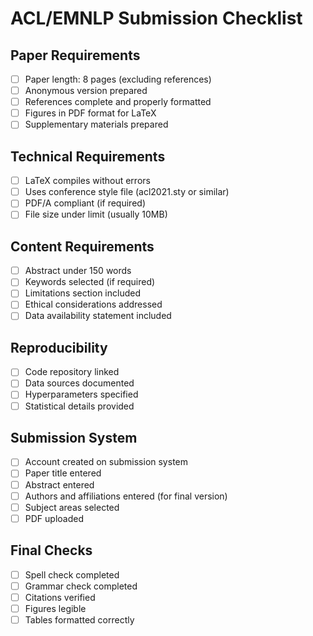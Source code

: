 # ACL/EMNLP Submission Checklist

## Paper Requirements
- [ ] Paper length: 8 pages (excluding references)
- [ ] Anonymous version prepared
- [ ] References complete and properly formatted
- [ ] Figures in PDF format for LaTeX
- [ ] Supplementary materials prepared

## Technical Requirements
- [ ] LaTeX compiles without errors
- [ ] Uses conference style file (acl2021.sty or similar)
- [ ] PDF/A compliant (if required)
- [ ] File size under limit (usually 10MB)

## Content Requirements
- [ ] Abstract under 150 words
- [ ] Keywords selected (if required)
- [ ] Limitations section included
- [ ] Ethical considerations addressed
- [ ] Data availability statement included

## Reproducibility
- [ ] Code repository linked
- [ ] Data sources documented
- [ ] Hyperparameters specified
- [ ] Statistical details provided

## Submission System
- [ ] Account created on submission system
- [ ] Paper title entered
- [ ] Abstract entered
- [ ] Authors and affiliations entered (for final version)
- [ ] Subject areas selected
- [ ] PDF uploaded

## Final Checks
- [ ] Spell check completed
- [ ] Grammar check completed
- [ ] Citations verified
- [ ] Figures legible
- [ ] Tables formatted correctly
